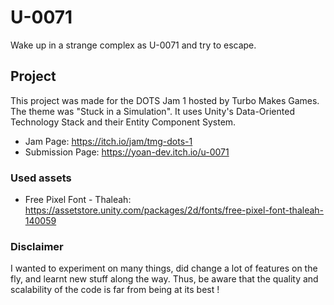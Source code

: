 # U-0071

Wake up in a strange complex as U-0071 and try to escape.

## Project

This project was made for the DOTS Jam 1 hosted by Turbo Makes Games. The theme was "Stuck in a Simulation".
It uses Unity's Data-Oriented Technology Stack and their Entity Component System.

- Jam Page: https://itch.io/jam/tmg-dots-1
- Submission Page: https://yoan-dev.itch.io/u-0071

### Used assets

- Free Pixel Font - Thaleah: https://assetstore.unity.com/packages/2d/fonts/free-pixel-font-thaleah-140059

### Disclaimer

I wanted to experiment on many things, did change a lot of features on the fly, and learnt new stuff along the way. Thus, be aware that the quality and scalability of the code is far from being at its best !
